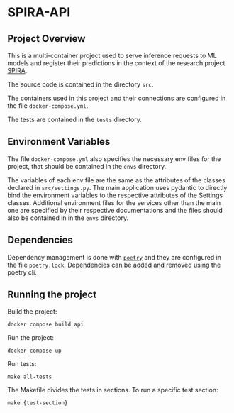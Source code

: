 # SPIRA-API

## Project Overview
This is a multi-container project used to serve inference requests to ML models and register their predictions in the context of the research project [SPIRA](https://spira.ime.usp.br/coleta/).


The source code is contained in the directory `src`.

The containers used in this project and their connections are configured in the file  `docker-compose.yml`.

The tests are contained in the `tests` directory.



## Environment Variables

The file `docker-compose.yml` also specifies the necessary env files for the project, that should be contained in the `envs` directory.

The variables of each env file are the same as the attributes of the classes declared in `src/settings.py`. The main application uses pydantic to directly bind the environment variables to the respective attributes of the Settings classes. Additional environment files for the services other than the main one are specified by their respective documentations and the files should also be contained in in the `envs` directory.

## Dependencies

Dependency management is done with [`poetry`](https://python-poetry.org/docs/) and they are configured in the file `poetry.lock`. Dependencies can be added and removed using the poetry cli. 

## Running the project

Build the project:

```
docker compose build api
```

Run the project:

```
docker compose up
```

Run tests:

```
make all-tests
```

The Makefile divides the tests in sections. To run a specific test section:
```
make {test-section}
```
